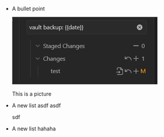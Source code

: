 - A bullet point
  
  ![Pasted image 20240905140005](_attachments/Pasted%20image%2020240905140005.png)
  
  This is a picture

- A new list
    asdf
    asdf
    
    sdf
- A new list
hahaha